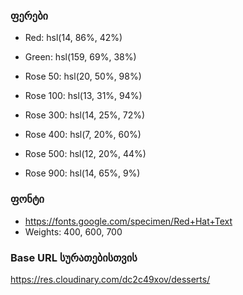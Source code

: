 ### ფერები

- Red: hsl(14, 86%, 42%)
- Green: hsl(159, 69%, 38%)

- Rose 50: hsl(20, 50%, 98%)
- Rose 100: hsl(13, 31%, 94%)
- Rose 300: hsl(14, 25%, 72%)
- Rose 400: hsl(7, 20%, 60%)
- Rose 500: hsl(12, 20%, 44%)
- Rose 900: hsl(14, 65%, 9%)

### ფონტი

- https://fonts.google.com/specimen/Red+Hat+Text
- Weights: 400, 600, 700

### Base URL სურათებისთვის

https://res.cloudinary.com/dc2c49xov/desserts/